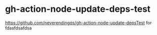 # gh-action-node-update-deps-test
https://github.com/neverendingqs/gh-action-node-update-depsTest for 
fdasfdsafdsa
